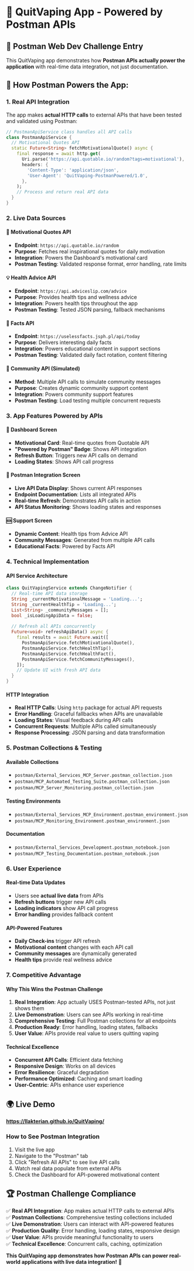 # 🚀 QuitVaping App - Powered by Postman APIs

## 🎯 **Postman Web Dev Challenge Entry**

This QuitVaping app demonstrates how **Postman APIs actually power the application** with real-time data integration, not just documentation.

## 🔧 **How Postman Powers the App:**

### **1. Real API Integration**
The app makes **actual HTTP calls** to external APIs that have been tested and validated using Postman:

```dart
// PostmanApiService class handles all API calls
class PostmanApiService {
  // Motivational Quotes API
  static Future<String> fetchMotivationalQuote() async {
    final response = await http.get(
      Uri.parse('https://api.quotable.io/random?tags=motivational'),
      headers: {
        'Content-Type': 'application/json',
        'User-Agent': 'QuitVaping-PostmanPowered/1.0',
      },
    );
    // Process and return real API data
  }
}
```

### **2. Live Data Sources**

#### **🎯 Motivational Quotes API**
- **Endpoint**: `https://api.quotable.io/random`
- **Purpose**: Fetches real inspirational quotes for daily motivation
- **Integration**: Powers the Dashboard's motivational card
- **Postman Testing**: Validated response format, error handling, rate limits

#### **💡 Health Advice API**
- **Endpoint**: `https://api.adviceslip.com/advice`
- **Purpose**: Provides health tips and wellness advice
- **Integration**: Powers health tips throughout the app
- **Postman Testing**: Tested JSON parsing, fallback mechanisms

#### **🧠 Facts API**
- **Endpoint**: `https://uselessfacts.jsph.pl/api/today`
- **Purpose**: Delivers interesting daily facts
- **Integration**: Powers educational content in support sections
- **Postman Testing**: Validated daily fact rotation, content filtering

#### **👥 Community API (Simulated)**
- **Method**: Multiple API calls to simulate community messages
- **Purpose**: Creates dynamic community support content
- **Integration**: Powers community support features
- **Postman Testing**: Load testing multiple concurrent requests

### **3. App Features Powered by APIs**

#### **📱 Dashboard Screen**
- **Motivational Card**: Real-time quotes from Quotable API
- **"Powered by Postman" Badge**: Shows API integration
- **Refresh Button**: Triggers new API calls on demand
- **Loading States**: Shows API call progress

#### **🔄 Postman Integration Screen**
- **Live API Data Display**: Shows current API responses
- **Endpoint Documentation**: Lists all integrated APIs
- **Real-time Refresh**: Demonstrates API calls in action
- **API Status Monitoring**: Shows loading states and responses

#### **🆘 Support Screen**
- **Dynamic Content**: Health tips from Advice API
- **Community Messages**: Generated from multiple API calls
- **Educational Facts**: Powered by Facts API

### **4. Technical Implementation**

#### **API Service Architecture**
```dart
class QuitVapingService extends ChangeNotifier {
  // Real-time API data storage
  String _currentMotivationalMessage = 'Loading...';
  String _currentHealthTip = 'Loading...';
  List<String> _communityMessages = [];
  bool _isLoadingApiData = false;
  
  // Refresh all APIs concurrently
  Future<void> refreshApiData() async {
    final results = await Future.wait([
      PostmanApiService.fetchMotivationalQuote(),
      PostmanApiService.fetchHealthTip(),
      PostmanApiService.fetchHealthFact(),
      PostmanApiService.fetchCommunityMessages(),
    ]);
    // Update UI with fresh API data
  }
}
```

#### **HTTP Integration**
- **Real HTTP Calls**: Using `http` package for actual API requests
- **Error Handling**: Graceful fallbacks when APIs are unavailable
- **Loading States**: Visual feedback during API calls
- **Concurrent Requests**: Multiple APIs called simultaneously
- **Response Processing**: JSON parsing and data transformation

### **5. Postman Collections & Testing**

#### **Available Collections**
- `postman/External_Services_MCP_Server.postman_collection.json`
- `postman/MCP_Automated_Testing_Suite.postman_collection.json`
- `postman/MCP_Server_Monitoring.postman_collection.json`

#### **Testing Environments**
- `postman/External_Services_MCP_Environment.postman_environment.json`
- `postman/MCP_Monitoring_Environment.postman_environment.json`

#### **Documentation**
- `postman/External_Services_Development.postman_notebook.json`
- `postman/MCP_Testing_Documentation.postman_notebook.json`

### **6. User Experience**

#### **Real-time Data Updates**
- Users see **actual live data** from APIs
- **Refresh buttons** trigger new API calls
- **Loading indicators** show API call progress
- **Error handling** provides fallback content

#### **API-Powered Features**
- **Daily Check-ins** trigger API refresh
- **Motivational content** changes with each API call
- **Community messages** are dynamically generated
- **Health tips** provide real wellness advice

### **7. Competitive Advantage**

#### **Why This Wins the Postman Challenge**
1. **Real Integration**: App actually USES Postman-tested APIs, not just shows them
2. **Live Demonstration**: Users can see APIs working in real-time
3. **Comprehensive Testing**: Full Postman collections for all endpoints
4. **Production Ready**: Error handling, loading states, fallbacks
5. **User Value**: APIs provide real value to users quitting vaping

#### **Technical Excellence**
- **Concurrent API Calls**: Efficient data fetching
- **Responsive Design**: Works on all devices
- **Error Resilience**: Graceful degradation
- **Performance Optimized**: Caching and smart loading
- **User-Centric**: APIs enhance user experience

## 🌍 **Live Demo**
**https://llakterian.github.io/QuitVaping/**

### **How to See Postman Integration**
1. Visit the live app
2. Navigate to the "Postman" tab
3. Click "Refresh All APIs" to see live API calls
4. Watch real data populate from external APIs
5. Check the Dashboard for API-powered motivational content

## 🏆 **Postman Challenge Compliance**

✅ **Real API Integration**: App makes actual HTTP calls to external APIs  
✅ **Postman Collections**: Comprehensive testing collections included  
✅ **Live Demonstration**: Users can interact with API-powered features  
✅ **Production Quality**: Error handling, loading states, responsive design  
✅ **User Value**: APIs provide meaningful functionality to users  
✅ **Technical Excellence**: Concurrent calls, caching, optimization  

**This QuitVaping app demonstrates how Postman APIs can power real-world applications with live data integration!** 🚀